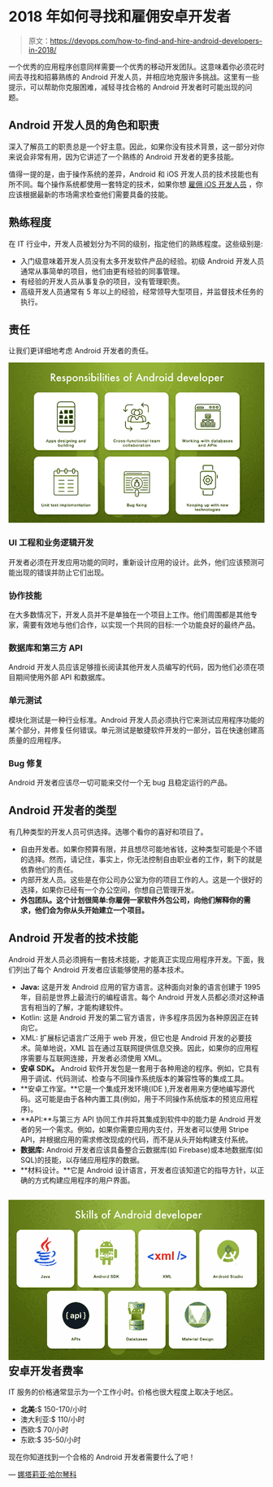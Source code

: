 # 2018 年如何寻找和雇佣安卓开发者

> 原文：<https://devops.com/how-to-find-and-hire-android-developers-in-2018/>

一个优秀的应用程序创意同样需要一个优秀的移动开发团队。这意味着你必须花时间去寻找和招募熟练的 Android 开发人员，并相应地克服许多挑战。这里有一些提示，可以帮助你克服困难，减轻寻找合格的 Android 开发者时可能出现的问题。

## Android 开发人员的角色和职责

深入了解员工的职责总是一个好主意。因此，如果你没有技术背景，这一部分对你来说会非常有用，因为它讲述了一个熟练的 Android 开发者的更多技能。

值得一提的是，由于操作系统的差异，Android 和 iOS 开发人员的技术技能也有所不同。每个操作系统都使用一套特定的技术，如果你想 [雇佣 iOS 开发人员](https://www.cleveroad.com/blog/where-and-how-to-hire-ios-app-developers-salary-skills-more) ，你应该根据最新的市场需求检查他们需要具备的技能。

## 熟练程度

在 IT 行业中，开发人员被划分为不同的级别，指定他们的熟练程度。这些级别是:

*   入门级意味着开发人员没有太多开发软件产品的经验。初级 Android 开发人员通常从事简单的项目，他们由更有经验的同事管理。
*   有经验的开发人员从事复杂的项目，没有管理职责。
*   高级开发人员通常有 5 年以上的经验，经常领导大型项目，并监督技术任务的执行。

## 责任

让我们更详细地考虑 Android 开发者的责任。

![](img/1540dfbb400d64e2db9d56f0a360c36e.png)

### **UI 工程和业务逻辑开发**

开发者必须在开发应用功能的同时，重新设计应用的设计。此外，他们应该预测可能出现的错误并防止它们出现。

### **协作技能**

在大多数情况下，开发人员并不是单独在一个项目上工作。他们周围都是其他专家，需要有效地与他们合作，以实现一个共同的目标:一个功能良好的最终产品。

### **数据库和第三方 API**

Android 开发人员应该足够擅长阅读其他开发人员编写的代码，因为他们必须在项目期间使用外部 API 和数据库。

### **单元测试**

模块化测试是一种行业标准。Android 开发人员必须执行它来测试应用程序功能的某个部分，并修复任何错误。单元测试是敏捷软件开发的一部分，旨在快速创建高质量的应用程序。

### **Bug 修复**

Android 开发者应该尽一切可能来交付一个无 bug 且稳定运行的产品。

## Android 开发者的类型

有几种类型的开发人员可供选择。选哪个看你的喜好和项目了。

*   自由开发者。如果你预算有限，并且想尽可能地省钱，这种类型可能是个不错的选择。然而，请记住，事实上，你无法控制自由职业者的工作，剩下的就是依靠他们的责任。
*   内部开发人员。这些是在你公司办公室为你的项目工作的人。这是一个很好的选择，如果你已经有一个办公空间，你想自己管理开发。
*   **外包团队。这个计划很简单:你雇佣一家软件外包公司，向他们解释你的需求，他们会为你从头开始建立一个项目。**

## Android 开发者的技术技能

Android 开发人员必须拥有一套技术技能，才能真正实现应用程序开发。下面，我们列出了每个 Android 开发者应该能够使用的基本技术。

*   **Java:** 这是开发 Android 应用的官方语言。这种面向对象的语言创建于 1995 年，目前是世界上最流行的编程语言。每个 Android 开发人员都必须对这种语言有相当的了解，才能构建软件。
*   Kotlin: 这是 Android 开发的第二官方语言，许多程序员因为各种原因正在转向它。
*   XML: 扩展标记语言广泛用于 web 开发，但它也是 Android 开发的必要技术。简单地说，XML 旨在通过互联网提供信息交换。因此，如果你的应用程序需要与互联网连接，开发者必须使用 XML。
*   **安卓 SDK。** Android 软件开发包是一套用于各种用途的程序。例如，它具有用于调试、代码测试、检查与不同操作系统版本的兼容性等的集成工具。
*   **安卓工作室。**它是一个集成开发环境(IDE ),开发者用来方便地编写源代码。这可能是由于各种内置工具(例如，用于不同操作系统版本的预览应用程序)。
*   **API:**与第三方 API 协同工作并将其集成到软件中的能力是 Android 开发者的另一个需求。例如，如果你需要应用内支付，开发者可以使用 Stripe API，并根据应用的需求修改现成的代码，而不是从头开始构建支付系统。
*   **数据库:** Android 开发者应该具备整合云数据库(如 Firebase)或本地数据库(如 SQL)的技能，以存储应用程序的数据。
*   **材料设计。**它是 Android 设计语言，开发者应该知道它的指导方针，以正确的方式构建应用程序的用户界面。

## ![](img/3edb85804578b1887f3c3a46e3da96cd.png)安卓开发者费率

IT 服务的价格通常显示为一个工作小时。价格也很大程度上取决于地区。

*   **北美:**$ 150-170/小时
*   澳大利亚:$ 110/小时
*   西欧:$ 70/小时
*   东欧:$ 35-50/小时

现在你知道找到一个合格的 Android 开发者需要什么了吧！

— [娜塔莉亚·哈尔琴科](https://devops.com/author/nataliia-kharchenko/)